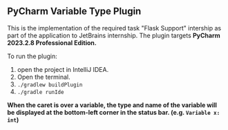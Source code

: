 ## PyCharm Variable Type Plugin
This is the implementation of the required task "Flask Support" intership as part of the application to JetBrains internship. 
The plugin targets **PyCharm 2023.2.8 Professional Edition.**

To run the plugin:
  1. open the project in IntelliJ IDEA.
  2. Open the terminal.
  3. `./gradlew buildPlugin`
  4. `./gradle runIde`

**When the caret is over a variable, the type and name of the variable will be displayed at the bottom-left corner in the status bar. (e.g. `Variable x: int`)**
